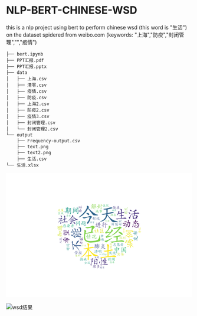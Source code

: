 # NLP-BERT-CHINESE-WSD
this is a nlp project using bert to perform chinese wsd (this word is "生活") on the dataset spidered from weibo.com (keywords: "上海","防疫","封闭管理","","疫情")


```
├── bert.ipynb
├── PPT汇报.pdf
├── PPT汇报.pptx
├── data
│   ├── 上海.csv
│   ├── 清零.csv
│   ├── 疫情.csv
│   ├── 防疫.csv
│   ├── 上海2.csv
│   ├── 防疫2.csv
│   ├── 疫情3.csv
│   ├── 封闭管理.csv
│   └── 封闭管理2.csv
└── output
    ├── Frequency-output.csv
    ├── text.png
    ├── text2.png
    ├── 生活.csv
└── 生活.xlsx

```

![词云输出](./output/text.png)

![wsd结果](./output/截屏2022-07-05%16.17.14.png)
